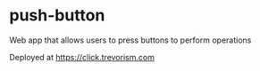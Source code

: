 # push-button 
Web app that allows users to press buttons to perform operations

Deployed at https://click.trevorism.com